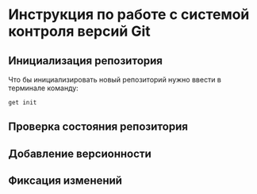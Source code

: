 # **Инструкция по работе с системой контроля версий Git**
## Инициализация репозитория

Что бы инициализировать новый репозиторий нужно ввести в терминале команду:

    get init

## Проверка состояния репозитория

## Добавление версионности

## Фиксация изменений